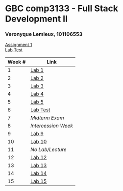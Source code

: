 # GBC comp3133 - Full Stack Development II 
### Veronyque Lemieux, 101106553

[Assignment 1](./assignment-01)
<br>
[Lab Test](./week-06/labtest-01)

Week # | Link 
--- | ---
1 | [Lab 1](./week-01)
2 | [Lab 2](./week-02)
3 | [Lab 3](./week-03)
4 | [Lab 4](./week-04)
5 | [Lab 5](./week-05)
6 | [Lab Test](./week-06)
7 | *Midterm Exam*
8 | *Intercession Week*
9 | [Lab 9](./week-09)
10 | [Lab 10](./week-10)
11 | *No Lab/Lecture*
12 | [Lab 12](./week-12)
13 | [Lab 13](./week-13)
14 | [Lab 14](./week-14)
15 | [Lab 15](./week-15)
